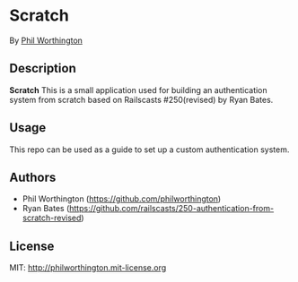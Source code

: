 # Scratch
<!-- If you'd like to use a logo instead uncomment this code and remove the text above this line

  ![Logo](URL to logo img file goes here)

-->

By [Phil Worthington](https://github.com/philworthington)


## Description
**Scratch** This is a small application used for building an authentication system from scratch based on Railscasts #250(revised) by Ryan Bates.


## Usage

This repo can be used as a guide to set up a custom authentication system.


## Authors

* Phil Worthington (https://github.com/philworthington)
* Ryan Bates (https://github.com/railscasts/250-authentication-from-scratch-revised)


## License

MIT: http://philworthington.mit-license.org



